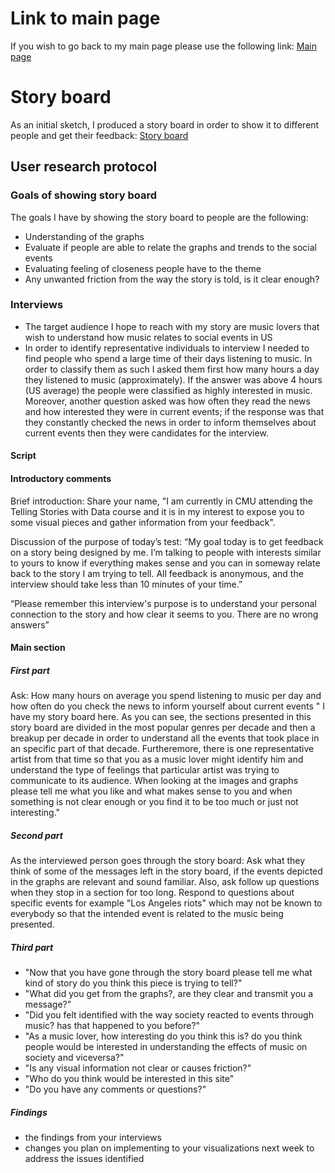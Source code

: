 # Link to main page
If you wish to go back to my main page please use the following link:
[Main page](https://oscardavidmi.github.io/Benavides-portfolio/)

# Story board
As an initial sketch, I produced a story board in order to show it to different people and get their feedback:
[Story board](https://preview.shorthand.com/q0MlOr8lOMUzupWJ)


## User research protocol
### Goals of showing story board
The goals I have by showing the story board to people are the following:
- Understanding of the graphs
- Evaluate if people are able to relate the graphs and trends to the social events
- Evaluating feeling of closeness people have to the theme
- Any unwanted friction from the way the story is told, is it clear enough?

### Interviews
- The target audience I hope to reach with my story are music lovers that wish to understand how music relates to social events in US
- In order to identify representative individuals to interview I needed to find people who spend a large time of their days listening to music. In order to classify 
them as such I asked them first how many hours a day they listened to music (approximately). If the answer was above 4 hours (US average) the people were classified as 
highly interested in music. Moreover, another question asked was how often they read the news and how interested they were in current events; if the response was that 
they constantly checked the news in order to inform themselves about current events then they were candidates for the interview.

#### Script
#### Introductory comments
Brief introduction: Share your name, "I am currently in CMU attending the Telling Stories with Data course and it is in my interest to expose you to some 
visual pieces and gather information from your feedback".

Discussion of the purpose of today’s test: “My goal today is to get feedback on a story being designed by me. I’m talking to people with  interests similar to 
yours to know if everything makes sense and you can in someway relate back to the story I am trying to tell. All feedback is anonymous, and the interview should take 
less than 10 minutes of your time.”

“Please remember this interview's purpose is to understand your personal connection to the story and how clear it seems to you. There are no wrong answers”
#### Main section

##### First part
Ask: How many hours on average you spend listening to music per day and how often do you check the news to inform yourself about current events
" I have my story board here. As you can see, the sections presented in this story board are divided in the most popular genres per decade and then a breakup per
decade in order to understand all the events that took place in an specific part of that decade. Furtheremore, there is one representative artist from that time
so that you as a music lover might identify him and understand the type of feelings that particular artist was trying to communicate to its audience. When looking
at the images and graphs please tell me what you like and what makes sense to you and when something is not clear enough or you find it to be too much or just not
interesting."
##### Second part
As the interviewed person goes through the story board: Ask what they think of some of the messages left in the story board, if the events depicted in the graphs are 
relevant and sound familiar. Also, ask follow up questions when they stop in a section for too long. Respond to questions about specific events for example
"Los Angeles riots" which may not be known to everybody so that the intended event is related to the music being presented.
##### Third part
- "Now that you have gone through the story board please tell me what kind of story do you think this piece is trying to tell?"
- "What did you get from the graphs?, are they clear and transmit you a message?"
- "Did you felt identified with the way society reacted to events through music? has that happened to you before?"
- "As a music lover, how interesting do you think this is? do you think people would be interested in understanding the effects of music on society and viceversa?"
- "Is any visual information not clear or causes friction?"
- "Who do you think would be interested in this site"
- "Do you have any comments or questions?"
##### Findings




- the findings from your interviews
- changes you plan on implementing to your visualizations next week to address the issues identified

